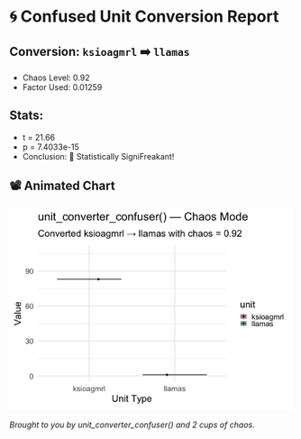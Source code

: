 # 🌀 Confused Unit Conversion Report

## Conversion: `ksioagmrl` ➡️ `llamas`
- Chaos Level: 0.92
- Factor Used: 0.01259

## Stats:
- t = 21.66
- p = 7.4033e-15
- Conclusion: 🚨 Statistically SigniFreakant!

## 📽️ Animated Chart
![Confusion Animation](confuser_animation.gif)

_Brought to you by unit_converter_confuser() and 2 cups of chaos._

